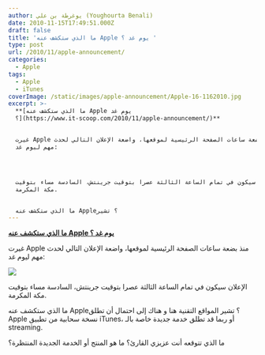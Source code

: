 ```yaml
---
author: يوغرطة بن علي (Youghourta Benali)
date: 2010-11-15T17:49:51.000Z
draft: false
title: 'ما الذي ستكشف عنه Apple يوم غد ؟ '
type: post
url: /2010/11/apple-announcement/
categories:
  - Apple
tags:
  - Apple
  - iTunes
coverImage: /static/images/apple-announcement/Apple-16-1162010.jpg
excerpt: >-
  **[ما الذي ستكشف عنه Apple يوم غد
  ؟](https://www.it-scoop.com/2010/11/apple-announcement/)**


  غيرت Apple منذ بضعة ساعات الصفحة الرئيسية لموقعها، واضعة الإعلان التالي لحدث
  مهم ليوم غد:




  الإعلان سيكون في تمام الساعة الثالثة عصرا بتوقيت جرينتش، السادسة مساء بتوقيت
  مكة المكرمة.


  ما الذي ستكشف عنه Apple؟ تشير
---
```

**[ما الذي ستكشف عنه Apple يوم غد ؟](https://www.it-scoop.com/2010/11/apple-announcement/)**

غيرت Apple منذ بضعة ساعات الصفحة الرئيسية لموقعها، واضعة الإعلان التالي لحدث مهم ليوم غد:

![](/static/images/apple-announcement/Apple-16-1162010.jpg)

الإعلان سيكون في تمام الساعة الثالثة عصرا بتوقيت جرينتش، السادسة مساء بتوقيت مكة المكرمة.

ما الذي ستكشف عنه Apple؟ تشير المواقع التقنية هنا و هناك إلى احتمال أن تطلق Apple نسخة سحابية من تطبيق iTunes، أو ربما قد تطلق خدمة جديدة خاصة بالـ streaming.

ما الذي تتوقعه أنت عزيزي القارئ؟ ما هو المنتج أو الخدمة الجديدة المنتظرة؟
